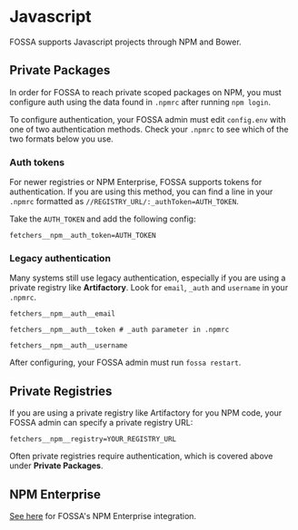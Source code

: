 # Javascript

FOSSA supports Javascript projects through NPM and Bower.

## Private Packages

In order for FOSSA to reach private scoped packages on NPM, you must configure auth using the data found in `.npmrc` after running `npm login`.

To configure authentication, your FOSSA admin must edit `config.env` with one of two authentication methods. Check your `.npmrc` to see which of the two formats below you use.

### Auth tokens

For newer registries or NPM Enterprise, FOSSA supports tokens for authentication.  If you are using this method, you can find a line in your `.npmrc` formatted as `//REGISTRY_URL/:_authToken=AUTH_TOKEN`.  

Take the `AUTH_TOKEN` and add the following config:

```
fetchers__npm__auth_token=AUTH_TOKEN
```

### Legacy authentication

Many systems still use legacy authentication, especially if you are using a private registry like  **Artifactory**.  Look for `email`, `_auth` and `username` in your `.npmrc`.


```
fetchers__npm__auth__email

fetchers__npm__auth__token # _auth parameter in .npmrc

fetchers__npm__auth__username
```

After configuring, your FOSSA admin must run `fossa restart`.

## Private Registries

If you are using a private registry like Artifactory for you NPM code, your FOSSA admin can specify a private registry URL:

``` 
fetchers__npm__registry=YOUR_REGISTRY_URL
```

Often private registries require authentication, which is covered above under **Private Packages**.

## NPM Enterprise

[See here](/docs/integrating-tools/npm-enterprise) for FOSSA's NPM Enterprise integration.